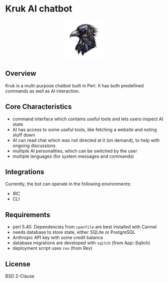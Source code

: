 # Kruk AI chatbot

<div align="center" width="100%">
    <p><img width="25%" src="art/logo.png" alt="logo"></p>
</div>

## Overview

Kruk is a multi-purpose chatbot built in Perl. It has both predefined commands as well as AI interaction.

## Core Characteristics

- command interface which contains useful tools and lets users inspect AI state
- AI has access to some useful tools, like fetching a website and noting stuff down
- AI can read chat which was not directed at it (on demand), to help with ongoing discussions
- multiple AI personalities, which can be switched by the user
- multiple languages (for system messages and commands)

## Integrations

Currently, the bot can operate in the following environments:

- IRC
- CLI

## Requirements

- perl 5.40. Dependencies from `cpanfile` are best installed with Carmel
- needs database to store state, either SQLite or PostgreSQL
- Anthropic API key with some credit balance
- database migrations are developed with `sqitch` (from App::Sqitch)
- deployment script uses `rex` (from Rex)

## License

BSD 2-Clause

